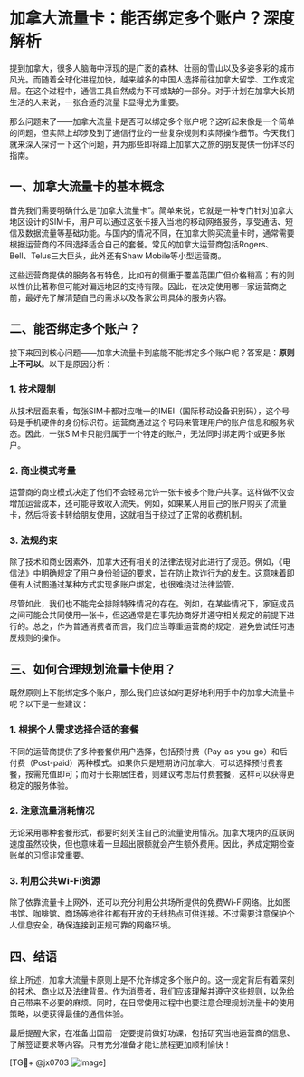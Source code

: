 # 加拿大流量卡：能否绑定多个账户？深度解析

提到加拿大，很多人脑海中浮现的是广袤的森林、壮丽的雪山以及多姿多彩的城市风光。而随着全球化进程加快，越来越多的中国人选择前往加拿大留学、工作或定居。在这个过程中，通信工具自然成为不可或缺的一部分。对于计划在加拿大长期生活的人来说，一张合适的流量卡显得尤为重要。

那么问题来了——加拿大流量卡是否可以绑定多个账户呢？这听起来像是一个简单的问题，但实际上却涉及到了通信行业的一些复杂规则和实际操作细节。今天我们就来深入探讨一下这个问题，并为那些即将踏上加拿大之旅的朋友提供一份详尽的指南。

## 一、加拿大流量卡的基本概念

首先我们需要明确什么是“加拿大流量卡”。简单来说，它就是一种专门针对加拿大地区设计的SIM卡，用户可以通过这张卡接入当地的移动网络服务，享受通话、短信及数据流量等基础功能。与国内的情况不同，在加拿大购买流量卡时，通常需要根据运营商的不同选择适合自己的套餐。常见的加拿大运营商包括Rogers、Bell、Telus三大巨头，此外还有Shaw Mobile等小型运营商。

这些运营商提供的服务各有特色，比如有的侧重于覆盖范围广但价格稍高；有的则以性价比著称但可能对偏远地区的支持有限。因此，在决定使用哪一家运营商之前，最好先了解清楚自己的需求以及各家公司具体的服务内容。

## 二、能否绑定多个账户？

接下来回到核心问题——加拿大流量卡到底能不能绑定多个账户呢？答案是：**原则上不可以**。以下是原因分析：

### 1. 技术限制
从技术层面来看，每张SIM卡都对应唯一的IMEI（国际移动设备识别码），这个号码是手机硬件的身份标识符。运营商通过这个号码来管理用户的账户信息和服务状态。因此，一张SIM卡只能归属于一个特定的账户，无法同时绑定两个或更多账户。

### 2. 商业模式考量
运营商的商业模式决定了他们不会轻易允许一张卡被多个账户共享。这样做不仅会增加运营成本，还可能导致收入流失。例如，如果某人用自己的账户购买了流量卡，然后将该卡转给朋友使用，这就相当于绕过了正常的收费机制。

### 3. 法规约束
除了技术和商业因素外，加拿大还有相关的法律法规对此进行了规范。例如，《电信法》中明确规定了用户身份验证的要求，旨在防止欺诈行为的发生。这意味着即便有人试图通过某种方式实现多账户绑定，也很难绕过法律监管。

尽管如此，我们也不能完全排除特殊情况的存在。例如，在某些情况下，家庭成员之间可能会共同使用一张卡，但这通常是在事先协商好并遵守相关规定的前提下进行的。总之，作为普通消费者而言，我们应当尊重运营商的规定，避免尝试任何违反规则的操作。

## 三、如何合理规划流量卡使用？

既然原则上不能绑定多个账户，那么我们应该如何更好地利用手中的加拿大流量卡呢？以下是一些建议：

### 1. 根据个人需求选择合适的套餐
不同的运营商提供了多种套餐供用户选择，包括预付费（Pay-as-you-go）和后付费（Post-paid）两种模式。如果你只是短期访问加拿大，可以选择预付费套餐，按需充值即可；而对于长期居住者，则建议考虑后付费套餐，这样可以获得更稳定的服务体验。

### 2. 注意流量消耗情况
无论采用哪种套餐形式，都要时刻关注自己的流量使用情况。加拿大境内的互联网速度虽然较快，但也意味着一旦超出限额就会产生额外费用。因此，养成定期检查账单的习惯非常重要。

### 3. 利用公共Wi-Fi资源
除了依靠流量卡上网外，还可以充分利用公共场所提供的免费Wi-Fi网络。比如图书馆、咖啡馆、商场等地往往都有开放的无线热点可供连接。不过需要注意保护个人信息安全，确保连接到正规可靠的网络环境。

## 四、结语

综上所述，加拿大流量卡原则上是不允许绑定多个账户的。这一规定背后有着深刻的技术、商业以及法律背景。作为消费者，我们应该理解并遵守这些规则，以免给自己带来不必要的麻烦。同时，在日常使用过程中也要注意合理规划流量卡的使用策略，以便获得最佳的通信体验。

最后提醒大家，在准备出国前一定要提前做好功课，包括研究当地运营商的信息、了解签证要求等内容。只有充分准备才能让旅程更加顺利愉快！

[TG💪+ @jx0703 ![Image](https://github.com/user-attachments/assets/dbca1d08-cadb-493c-b0ec-ad6f7a83f270)]
